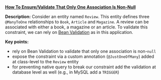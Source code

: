 **[How To Ensure/Validate That Only One Association Is Non-Null](https://github.com/andreipall/Spring-Boot-JPA/tree/master/HibernateSpringBootChooseOnlyOneAssociation)**
 
 **Description:** Consider an entity named `Review`. This entity defines three `@ManyToOne` relationships to `Book`, `Article` and `Magazine`. A review can be associated with either a book, a magazine or an article. To validate this constraint, we can rely on  [Bean Validation](https://beanvalidation.org/) as in this application.

**Key points:**
- rely on Bean Validation to validate that only one association is non-`null`
- expose the constraint via a custom annotation (`@JustOneOfMany`) added at class-level to the `Review` entity
- for preventing native query to break our constraint add the validation at database level as well (e.g., in MySQL add a `TRIGGER`)
